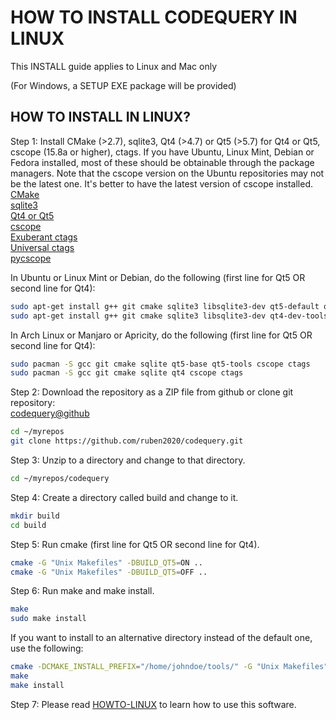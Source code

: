 HOW TO INSTALL CODEQUERY IN LINUX
=================================

This INSTALL guide applies to Linux and Mac only

(For Windows, a SETUP EXE package will be provided)


## HOW TO INSTALL IN LINUX?

Step 1: Install CMake (>2.7), sqlite3, Qt4 (>4.7) or Qt5 (>5.7) for Qt4 or Qt5, cscope (15.8a or higher), ctags. If you have Ubuntu, Linux Mint, Debian or Fedora installed, most of these should be obtainable through the package managers. Note that the cscope version on the Ubuntu repositories may not be the latest one. It's better to have the latest version of cscope installed.   
[CMake](http://www.cmake.org/)   
[sqlite3](http://www.sqlite.org/)   
[Qt4 or Qt5](http://qt-project.org/)   
[cscope](http://cscope.sourceforge.net/)   
[Exuberant ctags](http://ctags.sourceforge.net/)    
[Universal ctags](https://github.com/universal-ctags/ctags/)    
[pycscope](https://github.com/portante/pycscope)    

In Ubuntu or Linux Mint or Debian, do the following (first line for Qt5 OR second line for Qt4):    
```bash
sudo apt-get install g++ git cmake sqlite3 libsqlite3-dev qt5-default qttools5-dev-tools cscope exuberant-ctags
sudo apt-get install g++ git cmake sqlite3 libsqlite3-dev qt4-dev-tools cscope exuberant-ctags
```

In Arch Linux or Manjaro or Apricity, do the following (first line for Qt5 OR second line for Qt4):    
```bash
sudo pacman -S gcc git cmake sqlite qt5-base qt5-tools cscope ctags
sudo pacman -S gcc git cmake sqlite qt4 cscope ctags
```


Step 2: Download the repository as a ZIP file from github or clone git repository:     
[codequery@github](https://github.com/ruben2020/codequery)     
```bash
cd ~/myrepos
git clone https://github.com/ruben2020/codequery.git
```

Step 3: Unzip to a directory and change to that directory.     
```bash
cd ~/myrepos/codequery
```

Step 4: Create a directory called build and change to it.     
```bash
mkdir build
cd build
```

Step 5: Run cmake (first line for Qt5 OR second line for Qt4).     
```bash
cmake -G "Unix Makefiles" -DBUILD_QT5=ON ..
cmake -G "Unix Makefiles" -DBUILD_QT5=OFF ..
```

Step 6: Run make and make install.     
```bash
make
sudo make install
```

If you want to install to an alternative directory instead of the default one, use the following:     
```bash
cmake -DCMAKE_INSTALL_PREFIX="/home/johndoe/tools/" -G "Unix Makefiles" -DBUILD_QT5=ON ..
make
make install
```

Step 7: Please read [HOWTO-LINUX](HOWTO-LINUX.md) to learn how to use this software.

